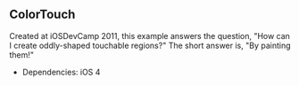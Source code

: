 ColorTouch
----------

Created at iOSDevCamp 2011, this example answers the question, "How can I create oddly-shaped touchable regions?" The short answer is, "By painting them!"

* Dependencies: iOS 4
